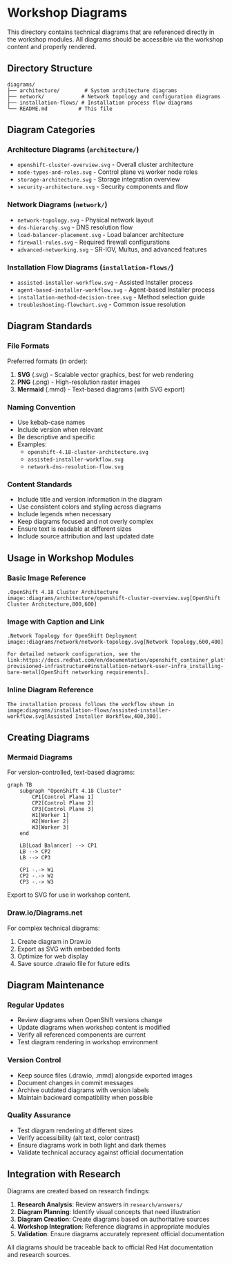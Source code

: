 # Workshop Diagrams

This directory contains technical diagrams that are referenced directly in the workshop modules. All diagrams should be accessible via the workshop content and properly rendered.

## Directory Structure

```
diagrams/
├── architecture/        # System architecture diagrams
├── network/            # Network topology and configuration diagrams
├── installation-flows/ # Installation process flow diagrams
└── README.md          # This file
```

## Diagram Categories

### Architecture Diagrams (`architecture/`)
- `openshift-cluster-overview.svg` - Overall cluster architecture
- `node-types-and-roles.svg` - Control plane vs worker node roles
- `storage-architecture.svg` - Storage integration overview
- `security-architecture.svg` - Security components and flow

### Network Diagrams (`network/`)
- `network-topology.svg` - Physical network layout
- `dns-hierarchy.svg` - DNS resolution flow
- `load-balancer-placement.svg` - Load balancer architecture
- `firewall-rules.svg` - Required firewall configurations
- `advanced-networking.svg` - SR-IOV, Multus, and advanced features

### Installation Flow Diagrams (`installation-flows/`)
- `assisted-installer-workflow.svg` - Assisted Installer process
- `agent-based-installer-workflow.svg` - Agent-based Installer process
- `installation-method-decision-tree.svg` - Method selection guide
- `troubleshooting-flowchart.svg` - Common issue resolution

## Diagram Standards

### File Formats
Preferred formats (in order):
1. **SVG** (.svg) - Scalable vector graphics, best for web rendering
2. **PNG** (.png) - High-resolution raster images
3. **Mermaid** (.mmd) - Text-based diagrams (with SVG export)

### Naming Convention
- Use kebab-case names
- Include version when relevant
- Be descriptive and specific
- Examples:
  - `openshift-4.18-cluster-architecture.svg`
  - `assisted-installer-workflow.svg`
  - `network-dns-resolution-flow.svg`

### Content Standards
- Include title and version information in the diagram
- Use consistent colors and styling across diagrams
- Include legends when necessary
- Keep diagrams focused and not overly complex
- Ensure text is readable at different sizes
- Include source attribution and last updated date

## Usage in Workshop Modules

### Basic Image Reference
```adoc
.OpenShift 4.18 Cluster Architecture
image::diagrams/architecture/openshift-cluster-overview.svg[OpenShift Cluster Architecture,800,600]
```

### Image with Caption and Link
```adoc
.Network Topology for OpenShift Deployment
image::diagrams/network/network-topology.svg[Network Topology,600,400]

For detailed network configuration, see the link:https://docs.redhat.com/en/documentation/openshift_container_platform/4.18/html/installing_on_bare_metal/user-provisioned-infrastructure#installation-network-user-infra_installing-bare-metal[OpenShift networking requirements].
```

### Inline Diagram Reference
```adoc
The installation process follows the workflow shown in 
image:diagrams/installation-flows/assisted-installer-workflow.svg[Assisted Installer Workflow,400,300].
```

## Creating Diagrams

### Mermaid Diagrams
For version-controlled, text-based diagrams:

```mermaid
graph TB
    subgraph "OpenShift 4.18 Cluster"
        CP1[Control Plane 1]
        CP2[Control Plane 2] 
        CP3[Control Plane 3]
        W1[Worker 1]
        W2[Worker 2]
        W3[Worker 3]
    end
    
    LB[Load Balancer] --> CP1
    LB --> CP2
    LB --> CP3
    
    CP1 -.-> W1
    CP2 -.-> W2
    CP3 -.-> W3
```

Export to SVG for use in workshop content.

### Draw.io/Diagrams.net
For complex technical diagrams:
1. Create diagram in Draw.io
2. Export as SVG with embedded fonts
3. Optimize for web display
4. Save source .drawio file for future edits

## Diagram Maintenance

### Regular Updates
- Review diagrams when OpenShift versions change
- Update diagrams when workshop content is modified
- Verify all referenced components are current
- Test diagram rendering in workshop environment

### Version Control
- Keep source files (.drawio, .mmd) alongside exported images
- Document changes in commit messages
- Archive outdated diagrams with version labels
- Maintain backward compatibility when possible

### Quality Assurance
- Test diagram rendering at different sizes
- Verify accessibility (alt text, color contrast)
- Ensure diagrams work in both light and dark themes
- Validate technical accuracy against official documentation

## Integration with Research

Diagrams are created based on research findings:

1. **Research Analysis**: Review answers in `research/answers/`
2. **Diagram Planning**: Identify visual concepts that need illustration
3. **Diagram Creation**: Create diagrams based on authoritative sources
4. **Workshop Integration**: Reference diagrams in appropriate modules
5. **Validation**: Ensure diagrams accurately represent official documentation

All diagrams should be traceable back to official Red Hat documentation and research sources.
